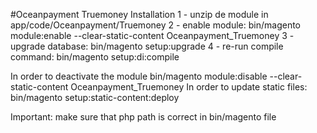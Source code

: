 #Oceanpayment Truemoney
Installation
1 - unzip de module in app/code/Oceanpayment/Truemoney
2 - enable module: bin/magento module:enable --clear-static-content Oceanpayment_Truemoney
3 - upgrade database: bin/magento setup:upgrade
4 - re-run compile command: bin/magento setup:di:compile

In order to deactivate the module bin/magento module:disable --clear-static-content Oceanpayment_Truemoney
In order to update static files: bin/magento setup:static-content:deploy

Important: make sure that php path is correct in bin/magento file
